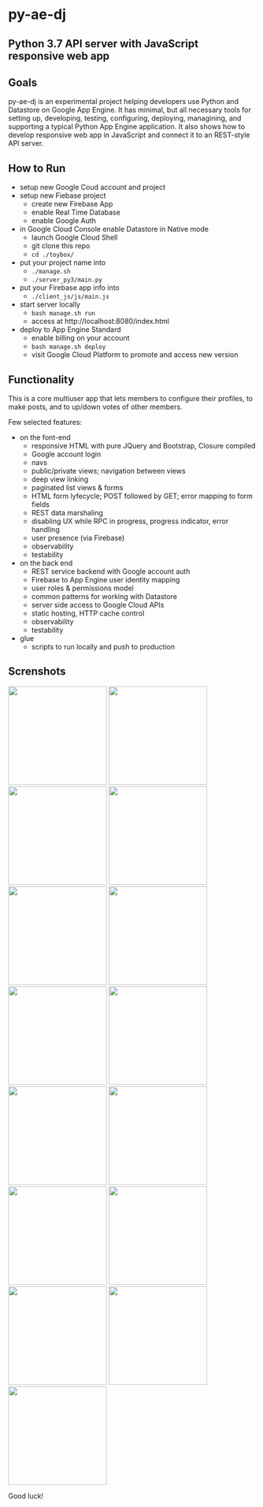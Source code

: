 # py-ae-dj

## Python 3.7 API server with JavaScript responsive web app

## Goals

py-ae-dj is an experimental project helping developers use Python and Datastore
on Google App Engine. It has minimal, but all necessary tools for setting up,
developing, testing, configuring, deploying, managining, and supporting a
typical Python App Engine application. It also shows how to develop responsive
web app in JavaScript and connect it to an REST-style API server.

## How to Run

* setup new Google Coud account and project
* setup new Fiebase project
  * create new Firebase App
  * enable Real Time Database
  * enable Google Auth
* in Google Cloud Console enable Datastore in Native mode
    * launch Google Cloud Shell
    * git clone this repo
    * `cd ./toybox/`
* put your project name into
  * `./manage.sh` 
  * `./server_py3/main.py`
* put your Firebase app info into
  * `./client_js/js/main.js`
* start server locally
  * `bash manage.sh run`
  * access at http://localhost:8080/index.html
* deploy to App Engine Standard
  * enable billing on your account
  * `bash manage.sh deploy`
  * visit Google Cloud Platform to promote and access new version

## Functionality

This is a core multiuser app that lets members to configure their profiles, to make posts, and to up/down votes of other members.

Few selected features:
* on the font-end
  * responsive HTML with pure JQuery and Bootstrap, Closure compiled
  * Google account login
  * navs
  * public/private views; navigation between views
  * deep view linking
  * paginated list views & forms
  * HTML form lyfecycle; POST followed by GET; error mapping to form fields
  * REST data marshaling
  * disabling UX while RPC in progress, progress indicator, error handling
  * user presence (via Firebase)
  * observability
  * testability
* on the back end
  * REST service backend with Google account auth
  * Firebase to App Engine user identity mapping
  * user roles & permissions model
  * common patterns for working with Datastore
  * server side access to Google Cloud APIs
  * static hosting, HTTP cache control
  * observability
  * testability
* glue
  * scripts to run locally and push to production

## Screnshots

<img width="200px" src="https://raw.githubusercontent.com/psimakov/pyaedj/master/docs/img/00-login.png">

<img width="200px" src="https://raw.githubusercontent.com/psimakov/pyaedj/master/docs/img/01-register.png">

<img width="200px" src="https://raw.githubusercontent.com/psimakov/pyaedj/master/docs/img/01-register@validation.png">

<img width="200px" src="https://raw.githubusercontent.com/psimakov/pyaedj/master/docs/img/02-home.png">

<img width="200px" src="https://raw.githubusercontent.com/psimakov/pyaedj/master/docs/img/03-nav.png">

<img width="200px" src="https://raw.githubusercontent.com/psimakov/pyaedj/master/docs/img/04-profile.png">

<img width="200px" src="https://raw.githubusercontent.com/psimakov/pyaedj/master/docs/img/04-profile@edit.png">

<img width="200px" src="https://raw.githubusercontent.com/psimakov/pyaedj/master/docs/img/04-profile@updated.png">

<img width="200px" src="https://raw.githubusercontent.com/psimakov/pyaedj/master/docs/img/05-loading.png">

<img width="200px" src="https://raw.githubusercontent.com/psimakov/pyaedj/master/docs/img/06-members.png">

<img width="200px" src="https://raw.githubusercontent.com/psimakov/pyaedj/master/docs/img/07-posts.png">

<img width="200px" src="https://raw.githubusercontent.com/psimakov/pyaedj/master/docs/img/08-post.png">

<img width="200px" src="https://raw.githubusercontent.com/psimakov/pyaedj/master/docs/img/08-post@edit.png">

<img width="200px" src="https://raw.githubusercontent.com/psimakov/pyaedj/master/docs/img/09-posts.png">

<img width="200px" src="https://raw.githubusercontent.com/psimakov/pyaedj/master/docs/img/10-voteup.png">

Good luck!
